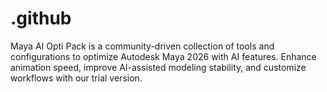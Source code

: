 # .github
Maya AI Opti Pack is a community-driven collection of tools and configurations to optimize Autodesk Maya 2026 with AI features. Enhance animation speed, improve AI-assisted modeling stability, and customize workflows with our trial version.
